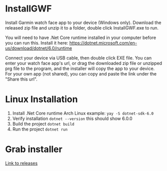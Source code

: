 # InstallGWF
Install Garmin watch face app to your device (Windows only). Download the released zip file and unzip it to a folder, double click InstallGWF.exe to run.

You will need to have .Net Core runtime installed in your computer before you can run this.  Install it here: https://dotnet.microsoft.com/en-us/download/dotnet/6.0/runtime

Connect your device via USB cable, then double click EXE file. You can enter your watch face app's url, or drag the downloaded zip file or unzipped prg file to the program, and the installer will copy the app to your device.  For your own app (not shared), you can copy and paste the link under the "Share this url".

# Linux Installation
1. Install .Net Core runtime
Arch Linux example:
```yay -S dotnet-sdk-6.0```
2. Verify installation
```dotnet --version``` this should show 6.0.0
2. Build the project
```dotnet build```
3. Run the project
```dotnet run```

# Grab installer

[Link to releases](https://github.com/joshuahxh/InstallGWF/releases)
